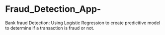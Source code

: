 # Fraud_Detection_App-
Bank fraud Detection:  Using Logistic Regression to create predicitive model to determine if a transaction is fraud or not. 
